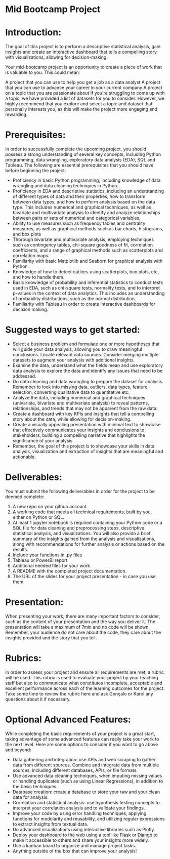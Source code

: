 # Mid Bootcamp Project

# Introduction:

The goal of this project is to perform a descriptive statistical analysis, gain insights and create an interactive dashboard that tells a compelling story with visualizations, allowing for decision-making.

Your mid-bootcamp project is an opportunity to create a piece of work that is valuable to you. This could mean:

A project that you can use to help you get a job as a data analyst
A project that you can use to advance your career in your current company
A project on a topic that you are passionate about
If you're struggling to come up with a topic, we have provided a list of datasets for you to consider. However, we highly recommend that you explore and select a topic and dataset that personally interests you, as this will make the project more engaging and rewarding.

# Prerequisites:
In order to successfully complete the upcoming project, you should possess a strong understanding of several key concepts, including Python programming, data wrangling, exploratory data analysis (EDA), SQL and Tableau. The following are essential prerequisites that you should have before beginning the project:

- Proficiency in basic Python programming, including knowledge of data wrangling and data cleaning techniques in Python. 
- Proficiency in EDA and descriptive statistics, including an understanding of different types of data and their properties, how to transform between data types, and how to perform analysis based on the data type. This includes numerical and graphical techniques, as well as bivariate and multivariate analysis to identify and analyze relationships between pairs or sets of numerical and categorical variables.
- Ability to use measures such as frequency tables and centrality measures, as well as graphical methods such as bar charts, histograms, and box plots
- Thorough bivariate and multivariate analysis, employing techniques such as contingency tables, chi-square goodness of fit, correlation coefficients, and a range of graphical methods such as scatterplots and correlation maps.
- Familiarity with basic Matplotlib and Seaborn for graphical analysis with Python.
- Knowledge of how to detect outliers using scatterplots, box plots, etc, and how to handle them.
- Basic knowledge of probability and inferential statistics to conduct tests used in EDA, such as chi-square tests, normality tests, and to interpret p-values in the context of data analytics. This includes an understanding of probability distributions, such as the normal distribution.
- Familiarity with Tableau in order to create interactive dashboards for decision making.

# Suggested ways to get started:
- Select a business problem and formulate one or more hypotheses that will guide your data analysis, allowing you to draw meaningful conclusions. Locate relevant data sources. Consider merging multiple datasets to augment your analysis with additional insights.
- Examine the data, understand what the fields mean and use exploratory data analysis to explore the data and identify any issues that need to be addressed.
- Do data cleaning and data wrangling to prepare the dataset for analysis. Remember to look into missing data, outliers, data types, feature selection, converting qualitative data to quantitative etc.
- Analyze the data, including numerical and graphical techniques (univariate, bivariate and multivariate analysis) to reveal patterns, relationships, and trends that may not be apparent from the raw data.
- Create a dashboard with key KPIs and insights that tell a compelling story about the data, while allowing for decision-making. 
- Create a visually appealing presentation with minimal text to showcase that effectively communicates your insights and conclusions to stakeholders, building a compelling narrative that highlights the significance of your analysis.
- Remember, the goal of this project is to showcase your skills in data analysis, visualization and extraction of insights that are meaningful and actionable.

# Deliverables:
You must submit the following deliverables in order for the project to be deemed complete:

1. A new repo on your github account.
2. A working code that meets all technical requirements, built by you, either on Python or SQL.
3. At least 1 jupyter notebook is required containing your Python code or a SQL file for data cleaning and preprocessing steps, descriptive statistical analysis, and visualizations. You will also provide a brief summary of the insights gained from the analysis and visualizations, along with recommendations for further analysis or actions based on the results.
4. Include your functions in .py files
5. Tableau or PowerBI report
6. Additional needed files for your work
7. A README with the completed project documentation.
8. The URL of the slides for your project presentation - in case you use them.

# Presentation:
When presenting your work, there are many important factors to consider, such as the content of your presentation and the way you deliver it. The presentation will take a maximum of 7min and no code will be shown. Remember, your audience do not care about the code, they care about the insights provided and the story that you tell.

# Rubrics:
In order to assess your project and ensure all requirements are met, a rubric will be used. This rubric is used to evaluate your project by your teaching staff but also to communicate what constitutes incomplete, acceptable and excellent performance across each of the learning outcomes for the project. Take some time to review the rubric here and ask Gonçalo or Karol any questions about it if necessary.

# Optional Advanced Features:
While completing the basic requirements of your project is a great start, taking advantage of some advanced features can really take your work to the next level. Here are some options to consider if you want to go above and beyond:

- Data gathering and integration: use APIs and web scraping to gather data from different sources. Combine and integrate data from multiple sources, including different databases, APIs, or file formats.
- Use advanced data cleaning techniques, when imputing missing values or handling duplicates (such as using Linear Regressions), in addition to the basic techniques.
- Database creation: create a database to store your raw and your clean data for analysis.
- Correlation and statistical analysis: use hypothesis testing concepts to interpret your correlation analysis and to validate your findings.
- Improve your code by using error handling techniques, applying functions for modularity and reusability, and utilizing regular expressions to extract insights from textual data.
- Do advanced visualizations using interactive libraries such as Plotly.
- Deploy your dashboard to the web using a tool like Flask or Django to make it accessible to others and share your insights more widely.
- Use a kanban board to organize and manage project tasks.
- Anything outside of the box that can improve your analysis!
